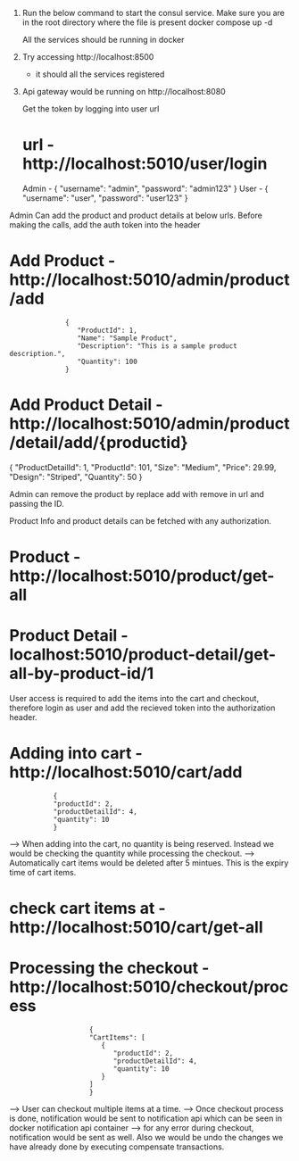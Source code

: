 1. Run the below command to start the consul service. Make sure you are in the root directory where the file is present
   docker compose up -d

   All the services should be running in docker

2. Try accessing http://localhost:8500

   - it should all the services registered

3. Api gateway would be running on http://localhost:8080

   Get the token by logging into user url

   # url - http://localhost:5010/user/login

   Admin -
   {
   "username": "admin",
   "password": "admin123"
   }
   User -
   {
   "username": "user",
   "password": "user123"
   }

Admin Can add the product and product details at below urls.
Before making the calls, add the auth token into the header

# Add Product - http://localhost:5010/admin/product/add

                  {
                     "ProductId": 1,
                     "Name": "Sample Product",
                     "Description": "This is a sample product description.",
                     "Quantity": 100
                  }

# Add Product Detail - http://localhost:5010/admin/product/detail/add/{productid}

{
"ProductDetailId": 1,
"ProductId": 101,
"Size": "Medium",
"Price": 29.99,
"Design": "Striped",
"Quantity": 50
}

Admin can remove the product by replace add with remove in url and passing the ID.

Product Info and product details can be fetched with any authorization.

# Product - http://localhost:5010/product/get-all

# Product Detail - localhost:5010/product-detail/get-all-by-product-id/1

User access is required to add the items into the cart and checkout, therefore login as user and add the recieved token into the authorization header.

# Adding into cart - http://localhost:5010/cart/add

               {
               "productId": 2,
               "productDetailId": 4,
               "quantity": 10
               }

--> When adding into the cart, no quantity is being reserved. Instead we would be checking the quantity while processing the checkout.
--> Automatically cart items would be deleted after 5 mintues. This is the expiry time of cart items.

# check cart items at - http://localhost:5010/cart/get-all

# Processing the checkout - http://localhost:5010/checkout/process

                        {
                        "CartItems": [
                           {
                              "productId": 2,
                              "productDetailId": 4,
                              "quantity": 10
                           }
                        ]
                        }

--> User can checkout multiple items at a time.
--> Once checkout process is done, notification would be sent to notification api which can be seen in docker notification api container
--> for any error during checkout, notification would be sent as well. Also we would be undo the changes we have already done by executing compensate transactions.
